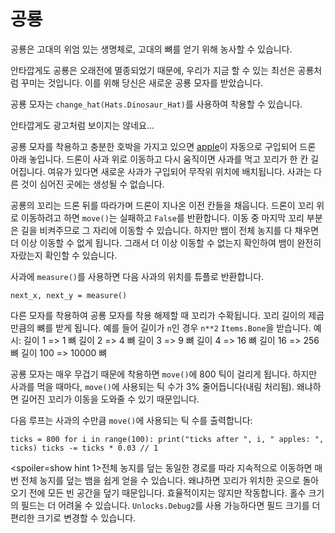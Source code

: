# 공룡
공룡은 고대의 위엄 있는 생명체로, 고대의 뼈를 얻기 위해 농사할 수 있습니다.

안타깝게도 공룡은 오래전에 멸종되었기 때문에, 우리가 지금 할 수 있는 최선은 공룡처럼 꾸미는 것입니다.
이를 위해 당신은 새로운 공룡 모자를 받았습니다.

공룡 모자는 `change_hat(Hats.Dinosaur_Hat)`를 사용하여 착용할 수 있습니다.

안타깝게도 광고처럼 보이지는 않네요...

공룡 모자를 착용하고 충분한 호박을 가지고 있으면 [apple](objects/apple)이 자동으로 구입되어 드론 아래 놓입니다. 드론이 사과 위로 이동하고 다시 움직이면 사과를 먹고 꼬리가 한 칸 길어집니다. 여유가 있다면 새로운 사과가 구입되어 무작위 위치에 배치됩니다.
사과는 다른 것이 심어진 곳에는 생성될 수 없습니다.

공룡의 꼬리는 드론 뒤를 따라가며 드론이 지나온 이전 칸들을 채웁니다. 드론이 꼬리 위로 이동하려고 하면 `move()`는 실패하고 `False`를 반환합니다.
이동 중 마지막 꼬리 부분은 길을 비켜주므로 그 자리에 이동할 수 있습니다. 하지만 뱀이 전체 농지를 다 채우면 더 이상 이동할 수 없게 됩니다. 그래서 더 이상 이동할 수 없는지 확인하여 뱀이 완전히 자랐는지 확인할 수 있습니다.

사과에 `measure()`를 사용하면 다음 사과의 위치를 튜플로 반환합니다.

`next_x, next_y = measure()`

다른 모자를 착용하여 공룡 모자를 착용 해제할 때 꼬리가 수확됩니다.
꼬리 길이의 제곱만큼의 뼈를 받게 됩니다. 예를 들어 길이가 `n`인 경우 `n**2` `Items.Bone`을 받습니다.
예시:
길이 1 => 1 뼈
길이 2 => 4 뼈
길이 3 => 9 뼈
길이 4 => 16 뼈
길이 16 => 256 뼈
길이 100 => 10000 뼈

공룡 모자는 매우 무겁기 때문에 착용하면 `move()`에 800 틱이 걸리게 됩니다. 하지만 사과를 먹을 때마다, `move()`에 사용되는 틱 수가 3% 줄어듭니다(내림 처리됨). 왜냐하면 길어진 꼬리가 이동을 도와줄 수 있기 때문입니다.

다음 루프는 사과의 수만큼 `move()`에 사용되는 틱 수를 출력합니다:

`ticks = 800
for i in range(100):
    print("ticks after ", i, " apples: ", ticks)
    ticks -= ticks * 0.03 // 1`

<spoiler=show hint 1>전체 농지를 덮는 동일한 경로를 따라 지속적으로 이동하면 매번 전체 농지를 덮는 뱀을 쉽게 얻을 수 있습니다. 왜냐하면 꼬리가 위치한 곳으로 돌아오기 전에 모든 빈 공간을 덮기 때문입니다. 효율적이지는 않지만 작동합니다.
홀수 크기의 필드는 더 어려울 수 있습니다. `Unlocks.Debug2`를 사용 가능하다면 필드 크기를 더 편리한 크기로 변경할 수 있습니다.</spoiler>